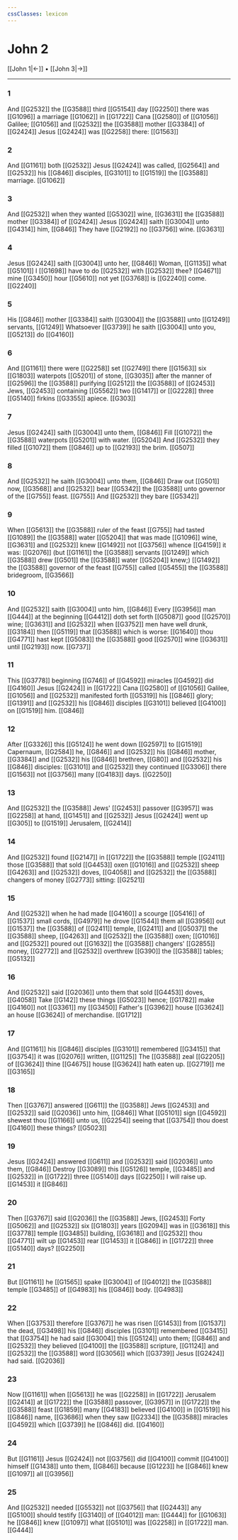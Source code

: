 ```yaml
---
cssClasses: lexicon
---
```

# John 2

[[John 1|←]] • [[John 3|→]]

---

### 1
And [[G2532]] the [[G3588]] third [[G5154]] day [[G2250]] there was [[G1096]] a marriage [[G1062]] in [[G1722]] Cana [[G2580]] of [[G1056]] Galilee; [[G1056]] and [[G2532]] the [[G3588]] mother [[G3384]] of [[G2424]] Jesus [[G2424]] was [[G2258]] there: [[G1563]]

### 2
And [[G1161]] both [[G2532]] Jesus [[G2424]] was called, [[G2564]] and [[G2532]] his [[G846]] disciples, [[G3101]] to [[G1519]] the [[G3588]] marriage. [[G1062]]

### 3
And [[G2532]] when they wanted [[G5302]] wine, [[G3631]] the [[G3588]] mother [[G3384]] of [[G2424]] Jesus [[G2424]] saith [[G3004]] unto [[G4314]] him, [[G846]] They have [[G2192]] no [[G3756]] wine. [[G3631]]

### 4
Jesus [[G2424]] saith [[G3004]] unto her, [[G846]] Woman, [[G1135]] what [[G5101]] I [[G1698]] have to do [[G2532]] with [[G2532]] thee? [[G4671]] mine [[G3450]] hour [[G5610]] not yet [[G3768]] is [[G2240]] come. [[G2240]]

### 5
His [[G846]] mother [[G3384]] saith [[G3004]] the [[G3588]] unto [[G1249]] servants, [[G1249]] Whatsoever [[G3739]] he saith [[G3004]] unto you, [[G5213]] do [[G4160]]

### 6
And [[G1161]] there were [[G2258]] set [[G2749]] there [[G1563]] six [[G1803]] waterpots [[G5201]] of stone, [[G3035]] after the manner of [[G2596]] the [[G3588]] purifying [[G2512]] the [[G3588]] of [[G2453]] Jews, [[G2453]] containing [[G5562]] two [[G1417]] or [[G2228]] three [[G5140]] firkins [[G3355]] apiece. [[G303]]

### 7
Jesus [[G2424]] saith [[G3004]] unto them, [[G846]] Fill [[G1072]] the [[G3588]] waterpots [[G5201]] with water. [[G5204]] And [[G2532]] they filled [[G1072]] them [[G846]] up to [[G2193]] the brim. [[G507]]

### 8
And [[G2532]] he saith [[G3004]] unto them, [[G846]] Draw out [[G501]] now, [[G3568]] and [[G2532]] bear [[G5342]] the [[G3588]] unto governor of the [[G755]] feast. [[G755]] And [[G2532]] they bare [[G5342]]

### 9
When [[G5613]] the [[G3588]] ruler of the feast [[G755]] had tasted [[G1089]] the [[G3588]] water [[G5204]] that was made [[G1096]] wine, [[G3631]] and [[G2532]] knew [[G1492]] not [[G3756]] whence [[G4159]] it was: [[G2076]] (but [[G1161]] the [[G3588]] servants [[G1249]] which [[G3588]] drew [[G501]] the [[G3588]] water [[G5204]] knew;) [[G1492]] the [[G3588]] governor of the feast [[G755]] called [[G5455]] the [[G3588]] bridegroom, [[G3566]]

### 10
And [[G2532]] saith [[G3004]] unto him, [[G846]] Every [[G3956]] man [[G444]] at the beginning [[G4412]] doth set forth [[G5087]] good [[G2570]] wine; [[G3631]] and [[G2532]] when [[G3752]] men have well drunk, [[G3184]] then [[G5119]] that [[G3588]] which is worse: [[G1640]] thou [[G4771]] hast kept [[G5083]] the [[G3588]] good [[G2570]] wine [[G3631]] until [[G2193]] now. [[G737]]

### 11
This [[G3778]] beginning [[G746]] of [[G4592]] miracles [[G4592]] did [[G4160]] Jesus [[G2424]] in [[G1722]] Cana [[G2580]] of [[G1056]] Galilee, [[G1056]] and [[G2532]] manifested forth [[G5319]] his [[G846]] glory; [[G1391]] and [[G2532]] his [[G846]] disciples [[G3101]] believed [[G4100]] on [[G1519]] him. [[G846]]

### 12
After [[G3326]] this [[G5124]] he went down [[G2597]] to [[G1519]] Capernaum, [[G2584]] he, [[G846]] and [[G2532]] his [[G846]] mother, [[G3384]] and [[G2532]] his [[G846]] brethren, [[G80]] and [[G2532]] his [[G846]] disciples: [[G3101]] and [[G2532]] they continued [[G3306]] there [[G1563]] not [[G3756]] many [[G4183]] days. [[G2250]]

### 13
And [[G2532]] the [[G3588]] Jews' [[G2453]] passover [[G3957]] was [[G2258]] at hand, [[G1451]] and [[G2532]] Jesus [[G2424]] went up [[G305]] to [[G1519]] Jerusalem, [[G2414]]

### 14
And [[G2532]] found [[G2147]] in [[G1722]] the [[G3588]] temple [[G2411]] those [[G3588]] that sold [[G4453]] oxen [[G1016]] and [[G2532]] sheep [[G4263]] and [[G2532]] doves, [[G4058]] and [[G2532]] the [[G3588]] changers of money [[G2773]] sitting: [[G2521]]

### 15
And [[G2532]] when he had made [[G4160]] a scourge [[G5416]] of [[G1537]] small cords, [[G4979]] he drove [[G1544]] them all [[G3956]] out [[G1537]] the [[G3588]] of [[G2411]] temple, [[G2411]] and [[G5037]] the [[G3588]] sheep, [[G4263]] and [[G2532]] the [[G3588]] oxen; [[G1016]] and [[G2532]] poured out [[G1632]] the [[G3588]] changers' [[G2855]] money, [[G2772]] and [[G2532]] overthrew [[G390]] the [[G3588]] tables; [[G5132]]

### 16
And [[G2532]] said [[G2036]] unto them that sold [[G4453]] doves, [[G4058]] Take [[G142]] these things [[G5023]] hence; [[G1782]] make [[G4160]] not [[G3361]] my [[G3450]] Father's [[G3962]] house [[G3624]] an house [[G3624]] of merchandise. [[G1712]]

### 17
And [[G1161]] his [[G846]] disciples [[G3101]] remembered [[G3415]] that [[G3754]] it was [[G2076]] written, [[G1125]] The [[G3588]] zeal [[G2205]] of [[G3624]] thine [[G4675]] house [[G3624]] hath eaten up. [[G2719]] me [[G3165]]

### 18
Then [[G3767]] answered [[G611]] the [[G3588]] Jews [[G2453]] and [[G2532]] said [[G2036]] unto him, [[G846]] What [[G5101]] sign [[G4592]] shewest thou [[G1166]] unto us, [[G2254]] seeing that [[G3754]] thou doest [[G4160]] these things? [[G5023]]

### 19
Jesus [[G2424]] answered [[G611]] and [[G2532]] said [[G2036]] unto them, [[G846]] Destroy [[G3089]] this [[G5126]] temple, [[G3485]] and [[G2532]] in [[G1722]] three [[G5140]] days [[G2250]] I will raise up. [[G1453]] it [[G846]]

### 20
Then [[G3767]] said [[G2036]] the [[G3588]] Jews, [[G2453]] Forty [[G5062]] and [[G2532]] six [[G1803]] years [[G2094]] was in [[G3618]] this [[G3778]] temple [[G3485]] building, [[G3618]] and [[G2532]] thou [[G4771]] wilt up [[G1453]] rear [[G1453]] it [[G846]] in [[G1722]] three [[G5140]] days? [[G2250]]

### 21
But [[G1161]] he [[G1565]] spake [[G3004]] of [[G4012]] the [[G3588]] temple [[G3485]] of [[G4983]] his [[G846]] body. [[G4983]]

### 22
When [[G3753]] therefore [[G3767]] he was risen [[G1453]] from [[G1537]] the dead, [[G3498]] his [[G846]] disciples [[G3101]] remembered [[G3415]] that [[G3754]] he had said [[G3004]] this [[G5124]] unto them; [[G846]] and [[G2532]] they believed [[G4100]] the [[G3588]] scripture, [[G1124]] and [[G2532]] the [[G3588]] word [[G3056]] which [[G3739]] Jesus [[G2424]] had said. [[G2036]]

### 23
Now [[G1161]] when [[G5613]] he was [[G2258]] in [[G1722]] Jerusalem [[G2414]] at [[G1722]] the [[G3588]] passover, [[G3957]] in [[G1722]] the [[G3588]] feast [[G1859]] many [[G4183]] believed [[G4100]] in [[G1519]] his [[G846]] name, [[G3686]] when they saw [[G2334]] the [[G3588]] miracles [[G4592]] which [[G3739]] he [[G846]] did. [[G4160]]

### 24
But [[G1161]] Jesus [[G2424]] not [[G3756]] did [[G4100]] commit [[G4100]] himself [[G1438]] unto them, [[G846]] because [[G1223]] he [[G846]] knew [[G1097]] all [[G3956]]

### 25
And [[G2532]] needed [[G5532]] not [[G3756]] that [[G2443]] any [[G5100]] should testify [[G3140]] of [[G4012]] man: [[G444]] for [[G1063]] he [[G846]] knew [[G1097]] what [[G5101]] was [[G2258]] in [[G1722]] man. [[G444]]